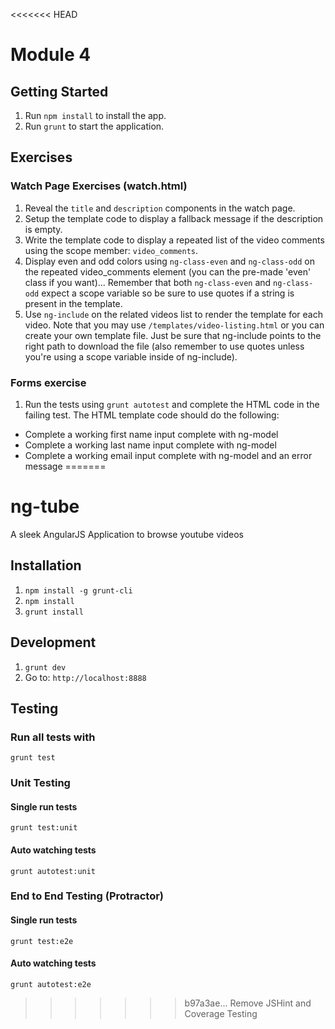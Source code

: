 <<<<<<< HEAD
# Module 4

## Getting Started
1. Run `npm install` to install the app.
2. Run `grunt` to start the application.

## Exercises

### Watch Page Exercises (watch.html)
1. Reveal the `title` and `description` components in the watch page.
2. Setup the template code to display a fallback message if the description is empty.
3. Write the template code to display a repeated list of the video comments using the scope member: `video_comments`.
4. Display even and odd colors using `ng-class-even` and `ng-class-odd` on the repeated video_comments element (you can the pre-made 'even' class if you want)... Remember that both `ng-class-even` and `ng-class-odd` expect a scope variable so be sure to use quotes if a string is present in the template.
5. Use `ng-include` on the related videos list to render the template for each video. Note that you may use
`/templates/video-listing.html` or you can create your own template file. Just be sure that ng-include points to the right path to download the file (also remember to use quotes unless you're using a scope variable inside of ng-include).

### Forms exercise
1. Run the tests using `grunt autotest` and complete the HTML code in the failing test. The HTML template
code should do the following:
  - Complete a working first name input complete with ng-model
  - Complete a working last name input complete with ng-model
  - Complete a working email input complete with ng-model and an error message
=======
# ng-tube

A sleek AngularJS Application to browse youtube videos

## Installation

1. `npm install -g grunt-cli`
2. `npm install`
3. `grunt install`

## Development

1. `grunt dev`
2. Go to: `http://localhost:8888`

## Testing

### Run all tests with
`grunt test` 

### Unit Testing

#### Single run tests
`grunt test:unit` 

#### Auto watching tests
`grunt autotest:unit`

### End to End Testing (Protractor)

#### Single run tests
`grunt test:e2e` 

#### Auto watching tests
`grunt autotest:e2e`
>>>>>>> b97a3ae... Remove JSHint and Coverage Testing
